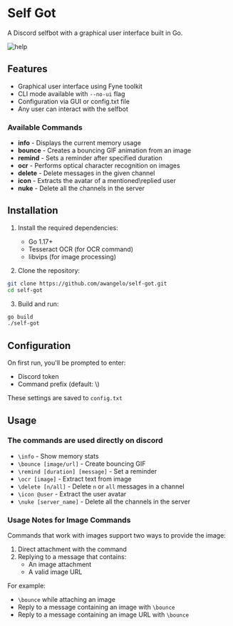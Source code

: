 # Self Got

A Discord selfbot with a graphical user interface built in Go.

![help](https://files.catbox.moe/unuqw0.png)
## Features

- Graphical user interface using Fyne toolkit
- CLI mode available with `--no-ui` flag
- Configuration via GUI or config.txt file
- Any user can interact with the selfbot


### Available Commands

- **info** - Displays the current memory usage
- **bounce** - Creates a bouncing GIF animation from an image
- **remind** - Sets a reminder after specified duration
- **ocr** - Performs optical character recognition on images
- **delete** - Delete messages in the given channel
- **icon** - Extracts the avatar of a mentioned\replied user
- **nuke** - Delete all the channels in the server

## Installation

1. Install the required dependencies:
   - Go 1.17+
   - Tesseract OCR (for OCR command)
   - libvips (for image processing)

2. Clone the repository:
```sh
git clone https://github.com/awangelo/self-got.git
cd self-got
```

3. Build and run:
```sh
go build
./self-got
```

## Configuration

On first run, you'll be prompted to enter:
- Discord token
- Command prefix (default: \\)

These settings are saved to `config.txt`

## Usage

### The commands are used directly on discord
   - `\info` - Show memory stats
   - `\bounce [image/url]` - Create bouncing GIF
   - `\remind [duration] [message]` - Set a reminder
   - `\ocr [image]` - Extract text from image
   - `\delete [n/all]` - Delete `n` or `all` messages in a channel
   - `\icon @user` - Extract the user avatar
   - `\nuke [server_name]` - Delete all the channels in the server

### Usage Notes for Image Commands

Commands that work with images support two ways to provide the image:

1. Direct attachment with the command
2. Replying to a message that contains:
   - An image attachment
   - A valid image URL

For example:
- `\bounce` while attaching an image
- Reply to a message containing an image with `\bounce`
- Reply to a message containing an image URL with `\bounce`
